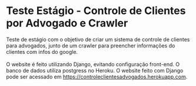 # Teste Estágio - Controle de Clientes por Advogado e Crawler
Teste de estágio com o objetivo de criar um sistema de controle de clientes para advogados, junto de um crawler para preencher informações do clientes com infos do google.
<br><br>
O website é feito utilizando Django, evitando configuração front-end. O banco de dados utiliza postgress no Heroku.
O website feito com Django pode ser acessado em https://controleclientesadvogados.herokuapp.com.


